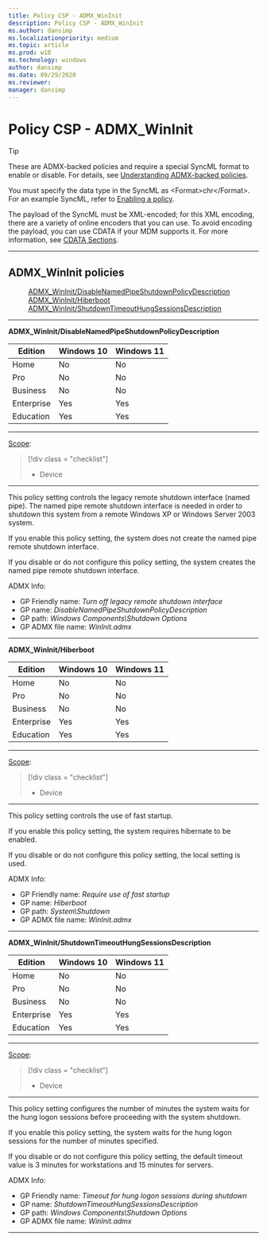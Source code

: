 ```yaml
---
title: Policy CSP - ADMX_WinInit
description: Policy CSP - ADMX_WinInit
ms.author: dansimp
ms.localizationpriority: medium
ms.topic: article
ms.prod: w10
ms.technology: windows
author: dansimp
ms.date: 09/29/2020
ms.reviewer: 
manager: dansimp
---
```


# Policy CSP - ADMX_WinInit
>[!TIP]
> These are ADMX-backed policies and require a special SyncML format to enable or disable. For details, see [Understanding ADMX-backed policies](./understanding-admx-backed-policies.md).
> 
> You must specify the data type in the SyncML as &lt;Format&gt;chr&lt;/Format&gt;. For an example SyncML, refer to [Enabling a policy](./understanding-admx-backed-policies.md#enabling-a-policy).
> 
> The payload of the SyncML must be XML-encoded; for this XML encoding, there are a variety of online encoders that you can use. To avoid encoding the payload, you can use CDATA if your MDM supports it. For more information, see [CDATA Sections](http://www.w3.org/TR/REC-xml/#sec-cdata-sect).


<hr/>

<!--Policies-->
## ADMX_WinInit policies  

<dl>
  <dd>
    <a href="#admx-wininit-disablenamedpipeshutdownpolicydescription">ADMX_WinInit/DisableNamedPipeShutdownPolicyDescription</a>
  </dd>
  <dd>
    <a href="#admx-wininit-hiberboot">ADMX_WinInit/Hiberboot</a>
  </dd>
  <dd>
    <a href="#admx-wininit-shutdowntimeouthungsessionsdescription">ADMX_WinInit/ShutdownTimeoutHungSessionsDescription</a>
  </dd>
</dl>


<hr/>

<!--Policy-->
<a href="" id="admx-wininit-disablenamedpipeshutdownpolicydescription"></a>**ADMX_WinInit/DisableNamedPipeShutdownPolicyDescription**  

<!--SupportedSKUs-->

|Edition|Windows 10|Windows 11|
|--- |--- |--- |
|Home|No|No|
|Pro|No|No|
|Business|No|No|
|Enterprise|Yes|Yes|
|Education|Yes|Yes|


<!--/SupportedSKUs-->
<hr/>

<!--Scope-->
[Scope](./policy-configuration-service-provider.md#policy-scope):

> [!div class = "checklist"]
> * Device

<hr/>

<!--/Scope-->
<!--Description-->
This policy setting controls the legacy remote shutdown interface (named pipe). The named pipe remote shutdown interface is needed in order to shutdown this system from a remote Windows XP or Windows Server 2003 system.

If you enable this policy setting, the system does not create the named pipe remote shutdown interface.

If you disable or do not configure this policy setting, the system creates the named pipe remote shutdown interface.

<!--/Description-->


<!--ADMXBacked-->
ADMX Info:  
-   GP Friendly name: *Turn off legacy remote shutdown interface*
-   GP name: *DisableNamedPipeShutdownPolicyDescription*
-   GP path: *Windows Components\Shutdown Options*
-   GP ADMX file name: *WinInit.admx*

<!--/ADMXBacked-->
<!--/Policy-->
<hr/>

<!--Policy-->
<a href="" id="admx-wininit-hiberboot"></a>**ADMX_WinInit/Hiberboot**  

<!--SupportedSKUs-->

|Edition|Windows 10|Windows 11|
|--- |--- |--- |
|Home|No|No|
|Pro|No|No|
|Business|No|No|
|Enterprise|Yes|Yes|
|Education|Yes|Yes|


<!--/SupportedSKUs-->
<hr/>

<!--Scope-->
[Scope](./policy-configuration-service-provider.md#policy-scope):

> [!div class = "checklist"]
> * Device

<hr/>

<!--/Scope-->
<!--Description-->
This policy setting controls the use of fast startup.  

If you enable this policy setting, the system requires hibernate to be enabled.

If you disable or do not configure this policy setting, the local setting is used.

<!--/Description-->


<!--ADMXBacked-->
ADMX Info:  
-   GP Friendly name: *Require use of fast startup*
-   GP name: *Hiberboot*
-   GP path: *System\Shutdown*
-   GP ADMX file name: *WinInit.admx*

<!--/ADMXBacked-->
<!--/Policy-->
<hr/>

<!--Policy-->
<a href="" id="admx-wininit-shutdowntimeouthungsessionsdescription"></a>**ADMX_WinInit/ShutdownTimeoutHungSessionsDescription**  

<!--SupportedSKUs-->

|Edition|Windows 10|Windows 11|
|--- |--- |--- |
|Home|No|No|
|Pro|No|No|
|Business|No|No|
|Enterprise|Yes|Yes|
|Education|Yes|Yes|


<!--/SupportedSKUs-->
<hr/>

<!--Scope-->
[Scope](./policy-configuration-service-provider.md#policy-scope):

> [!div class = "checklist"]
> * Device

<hr/>

<!--/Scope-->
<!--Description-->
This policy setting configures the number of minutes the system waits for the hung logon sessions before proceeding with the system shutdown.

If you enable this policy setting, the system waits for the hung logon sessions for the number of minutes specified.

If you disable or do not configure this policy setting, the default timeout value is 3 minutes for workstations and 15 minutes for servers.

<!--/Description-->


<!--ADMXBacked-->
ADMX Info:  
-   GP Friendly name: *Timeout for hung logon sessions during shutdown*
-   GP name: *ShutdownTimeoutHungSessionsDescription*
-   GP path: *Windows Components\Shutdown Options*
-   GP ADMX file name: *WinInit.admx*

<!--/ADMXBacked-->
<!--/Policy-->
<hr/>



<!--/Policies-->

